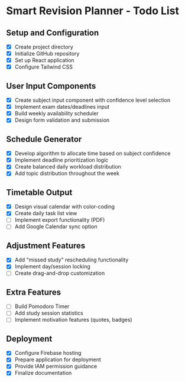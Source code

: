 # Smart Revision Planner - Todo List

## Setup and Configuration
- [x] Create project directory
- [x] Initialize GitHub repository
- [x] Set up React application
- [x] Configure Tailwind CSS

## User Input Components
- [x] Create subject input component with confidence level selection
- [x] Implement exam dates/deadlines input
- [x] Build weekly availability scheduler
- [x] Design form validation and submission

## Schedule Generator
- [x] Develop algorithm to allocate time based on subject confidence
- [x] Implement deadline prioritization logic
- [x] Create balanced daily workload distribution
- [x] Add topic distribution throughout the week

## Timetable Output
- [x] Design visual calendar with color-coding
- [x] Create daily task list view
- [ ] Implement export functionality (PDF)
- [ ] Add Google Calendar sync option

## Adjustment Features
- [x] Add "missed study" rescheduling functionality
- [x] Implement day/session locking
- [ ] Create drag-and-drop customization

## Extra Features
- [ ] Build Pomodoro Timer
- [ ] Add study session statistics
- [ ] Implement motivation features (quotes, badges)

## Deployment
- [x] Configure Firebase hosting
- [x] Prepare application for deployment
- [x] Provide IAM permission guidance
- [x] Finalize documentation
